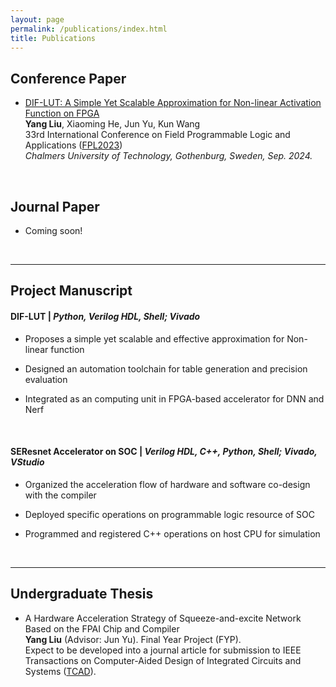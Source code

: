 ```yaml
---
layout: page
permalink: /publications/index.html
title: Publications
---
```




## Conference Paper

- [DIF-LUT: A Simple Yet Scalable Approximation for Non-linear Activation Function on FPGA](https://ieeexplore.ieee.org/document/10296290)<br>**Yang Liu**, Xiaoming He, Jun Yu, Kun Wang<br>33rd International Conference on Field Programmable Logic and Applications ([FPL2023](https://2023.fpl.org/))<br>*Chalmers University of Technology, Gothenburg, Sweden, Sep. 2024.*

  <br>

## Journal Paper

- Coming soon!

  <br>

---

## Project Manuscript

#### DIF-LUT | *Python, Verilog HDL, Shell; Vivado*

- Proposes a simple yet scalable and effective approximation for Non-linear function<br>

- Designed an automation toolchain for table generation and precision evaluation<br>

- Integrated as an computing unit in FPGA-based accelerator for DNN and Nerf

  <br>

#### SEResnet Accelerator on SOC | *Verilog HDL, C++, Python, Shell; Vivado, VStudio*

- Organized the acceleration flow of hardware and software co-design with the compiler<br>

- Deployed specific operations on programmable logic resource of SOC<br>

- Programmed and registered C++ operations on host CPU for simulation

  <br>

---

## Undergraduate Thesis

- A Hardware Acceleration Strategy of Squeeze-and-excite Network Based on the FPAI Chip and Compiler<br>**Yang Liu** (Advisor: Jun Yu). Final Year Project (FYP). <br>Expect to be developed into a journal article for submission to IEEE Transactions on Computer-Aided Design of Integrated Circuits and Systems ([TCAD](https://ieeexplore.ieee.org/xpl/RecentIssue.jsp?punumber=43)).

  <br>
